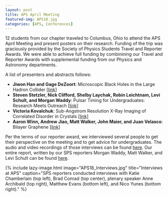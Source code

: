 ```yaml
---
layout: post
title: APS April Meeting
featured-img: APS18.jpg
categories: [APS, Conferences]
---
```


12 students from our chapter traveled to Columbus, Ohio to attend the APS April Meeting and present posters on their research. Funding of the trip was graciously provided by the Society of Physics Students Travel and Reporter Awards. We were able to achieve full funding by combinining our Travel and Reporter Awards with supplemental funding from our Physics and Astronomy departments.

A list of presenters and abstracts follows:
- **Jiwon Han and Gage DeZoort**: Microscopic Black Holes in the Large Hadron Collider [[link](http://meetings.aps.org/Meeting/APR18/Session/T01.26)]
- **Steven Stetzler, Nick Clifford, Shelby Laychak, Robin Leichtnam, Levi Schult, and Morgan Waddy**: Pulsar Timing for Undergraduates: Research Meets Outreach [[link](http://meetings.aps.org/Meeting/APR18/Session/L01.13)]
- **Victoria Kovalchuk**: Sub-Angstrom Resolution X-Ray Imaging of Correlated Disorder in Crystals [[link](http://meetings.aps.org/Meeting/APR18/Session/T01.46)]
- **Aaron Winn, Andrew Jiao, Matt Walker, John Maier, and Juan Velasco**: Bilayer Graphene [[link](http://meetings.aps.org/Meeting/APR18/Session/T01.29)]

Per the terms of our reporter award, we interviewed several people to get their perspective on the meeting and to get advice for undergraduates. The audio and video recordings of those interviews can be found [here](https://goo.gl/Ba4JnB). Our entire report, written by our SPS reporters Morgan Waddy, Matt Walker, and Levi Schult can be found [here](https://drive.google.com/file/d/1GL7TcRjbNfRsg2rhQBC9mFJCsrBaP7m4/view).

{% include lazy-image.html 
   image="APS18_Interviews.jpg"
   title="Interviews at APS"
   caption="SPS reporters conducted interviews with Katie Chamberlain (top left), Brad Conrad (top center), plenary speaker Anne Archibald (top right), Matthew Evans (bottom left), and Nico Yunes (bottom right)."
%}
